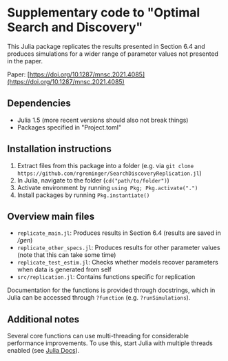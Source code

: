 # Supplementary code to "Optimal Search and Discovery" 

This Julia package replicates the results presented in Section 6.4 and produces simulations for a wider range of parameter values not presented in the paper.

Paper: [https://doi.org/10.1287/mnsc.2021.4085](https://doi.org/10.1287/mnsc.2021.4085)

## Dependencies
- Julia 1.5 (more recent versions should also not break things)
- Packages specified in "Project.toml" 

## Installation instructions
1. Extract files from this package into a folder (e.g. via `git clone https://github.com/rgreminger/SearchDiscoveryReplication.jl`)
2. In Julia, navigate to the folder (`cd("path/to/folder")`)
3. Activate environment by running `using Pkg; Pkg.activate(".")`
4. Install packages by running `Pkg.instantiate()` 

## Overview main files
- `replicate_main.jl`:		Produces results in Section 6.4 (results are saved in */gen*)
- `replicate_other_specs.jl`: Produces results for other parameter values (note that this can take some time) 
- `replicate_test_estim.jl`:	Checks whether models recover parameters when data is generated from self
- `src/replication.jl`:		Contains functions specific for replication

Documentation for the functions is provided through docstrings, which in Julia can be accessed through `?function` (e.g. `?runSimulations`). 

## Additional notes
Several core functions can use multi-threading for considerable performance improvements. To use this, start Julia with multiple threads enabled (see [Julia Docs](https://docs.julialang.org/en/v1/manual/multi-threading)).
